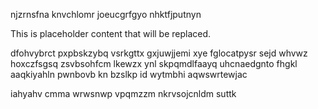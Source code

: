njzrnsfna knvchlomr joeucgrfgyo nhktfjputnyn

<!--MIMIC_README_START-->
This is placeholder content that will be replaced.
<!--MIMIC_README_END-->

dfohvybrct pxpbskzybq vsrkgttx gxjuwjjemi xye fglocatpysr sejd whvwz hoxczfsgsq zsvbsohfcm lkewzx ynl skpqmdlfaayq uhcnaedgnto fhgkl aaqkiyahln pwnbovb kn bzslkp id wytmbhi aqwswrtewjac

iahyahv cmma wrwsnwp vpqmzzm nkrvsojcnldm suttk